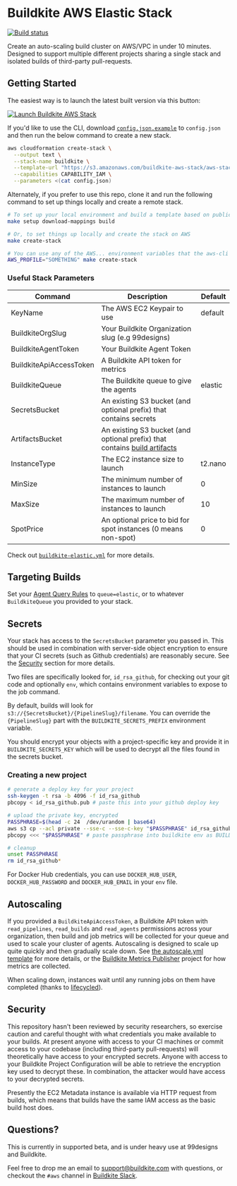 # Buildkite AWS Elastic Stack

[![Build status](https://badge.buildkite.com/d178ab942e2f606a83e79847704648437d82a9c5fdb434b7ae.svg?branch=master)](https://buildkite.com/buildkite-aws-stack/buildkite-aws-stack)

Create an auto-scaling build cluster on AWS/VPC in under 10 minutes. Designed to support multiple different projects sharing a single stack and isolated builds of third-party pull-requests.

## Getting Started

The easiest way is to launch the latest built version via this button:

[![Launch Buildkite AWS Stack](http://docs.aws.amazon.com/AWSCloudFormation/latest/UserGuide/images/cloudformation-launch-stack-button.png)](https://console.aws.amazon.com/cloudformation/home#/stacks/new?stackName=buildkite&templateURL=https://s3.amazonaws.com/buildkite-aws-stack/aws-stack.json)

If you'd like to use the CLI, download [`config.json.example`](config.json.example) to `config.json` and then run the below command to create a new stack.

```bash
aws cloudformation create-stack \
  --output text \
  --stack-name buildkite \
  --template-url "https://s3.amazonaws.com/buildkite-aws-stack/aws-stack.json" \
  --capabilities CAPABILITY_IAM \
  --parameters <(cat config.json)
```


Alternately, if you prefer to use this repo, clone it and run the following command to set up things locally and create a remote stack.

```bash
# To set up your local environment and build a template based on public AMIs
make setup download-mappings build

# Or, to set things up locally and create the stack on AWS
make create-stack

# You can use any of the AWS... environment variables that the aws-cli supports.
AWS_PROFILE="SOMETHING" make create-stack
```

### Useful Stack Parameters

| Command                      | Description                                                                                                               | Default         |
| ---                          | ---                                                                                                                       | ---             |
| KeyName                      | The AWS EC2 Keypair to use                                                                                                | default         |
| BuildkiteOrgSlug             | Your Buildkite Organization slug (e.g 99designs)                                                                          |                 |
| BuildkiteAgentToken          | Your Buildkite Agent Token                                                                                                |                 |
| BuildkiteApiAccessToken      | A Buildkite API token for metrics                                                                                         |                 |
| BuildkiteQueue               | The Buildkite queue to give the agents                                                                                    | elastic         |
| SecretsBucket                | An existing S3 bucket (and optional prefix) that contains secrets                                                         |                 |
| ArtifactsBucket              | An existing S3 bucket (and optional prefix) that contains [build artifacts](https://buildkite.com/docs/guides/artifacts)  |                 |
| InstanceType                 | The EC2 instance size to launch                                                                                           | t2.nano         |
| MinSize                      | The minimum number of instances to launch                                                                                 | 0               |
| MaxSize                      | The maximum number of instances to launch                                                                                 | 10              |
| SpotPrice                    | An optional price to bid for spot instances (0 means non-spot)                                                            | 0               |

Check out [`buildkite-elastic.yml`](templates/buildkite-elastic.yml) for more details.

## Targeting Builds

Set your [Agent Query Rules](https://buildkite.com/docs/agent/agent-meta-data) to `queue=elastic`, or to whatever `BuildkiteQueue` you provided to your stack.

## Secrets

Your stack has access to the `SecretsBucket` parameter you passed in. This should be used in combination with server-side object encryption to ensure that your CI secrets (such as Github credentials) are reasonably secure. See the [Security](#security) section for more details.

Two files are specifically looked for, `id_rsa_github`, for checking out your git code and optionally `env`, which contains environment variables to expose to the job command.

By default, builds will look for `s3://{SecretsBucket}/{PipelineSlug}/filename`.  You can override the `{PipelineSlug}` part with the `BUILDKITE_SECRETS_PREFIX` environment variable.

You should encrypt your objects with a project-specific key and provide it in `BUILDKITE_SECRETS_KEY` which will be used to decrypt all the files found in the secrets bucket.

### Creating a new project

```bash
# generate a deploy key for your project
ssh-keygen -t rsa -b 4096 -f id_rsa_github
pbcopy < id_rsa_github.pub # paste this into your github deploy key

# upload the private key, encrypted
PASSPHRASE=$(head -c 24  /dev/urandom | base64)
aws s3 cp --acl private --sse-c --sse-c-key "$PASSPHRASE" id_rsa_github "s3://my-provision-bucket/myproject/id_rsa_github"
pbcopy <<< "$PASSPHRASE" # paste passphrase into buildkite env as BUILDKITE_SECRETS_KEY

# cleanup
unset PASSPHRASE
rm id_rsa_github*
```

For Docker Hub credentials, you can use `DOCKER_HUB_USER`, `DOCKER_HUB_PASSWORD` and `DOCKER_HUB_EMAIL` in your `env` file.

## Autoscaling

If you provided a `BuildkiteApiAccessToken`, a Buildkite API token with `read_pipelines`, `read_builds` and `read_agents` permissions across your organization, then build and job metrics will be collected for your queue and used to scale your cluster of agents. Autoscaling is designed to scale up quite quickly and then gradually scale down. See [the autoscale.yml template](templates/autoscale.yml) for more details, or the [Buildkite Metrics Publisher](https://github.com/buildkite/buildkite-cloudwatch-metrics-publisher) project for how metrics are collected.

When scaling down, instances wait until any running jobs on them have completed (thanks to [lifecycled](https://github.com/lox/lifecycled)).

## Security

This repository hasn't been reviewed by security researchers, so exercise caution and careful thought with what credentials you make available to your builds. At present anyone with access to your CI machines or commit access to your codebase (including third-party pull-requests) will theoretically have access to your encrypted secrets. Anyone with access to your Buildkite Project Configuration will be able to retrieve the encryption key used to decrypt these. In combination, the attacker would have access to your decrypted secrets.

Presently the EC2 Metadata instance is available via HTTP request from builds, which means that builds have the same IAM access as the basic build host does.

## Questions?

This is currently in supported beta, and is under heavy use at 99designs and Buildkite.

Feel free to drop me an email to support@buildkite.com with questions, or checkout the `#aws` channel in [Buildkite Slack](https://chat.buildkite.com/).

